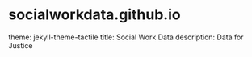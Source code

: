 # socialworkdata.github.io
theme: jekyll-theme-tactile
title: Social Work Data
description: Data for Justice
